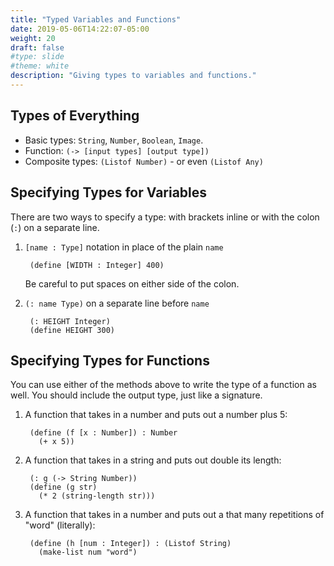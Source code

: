 ```yaml
---
title: "Typed Variables and Functions"
date: 2019-05-06T14:22:07-05:00
weight: 20
draft: false
#type: slide
#theme: white
description: "Giving types to variables and functions."
---
```


## Types of Everything

* Basic types: `String`, `Number`, `Boolean`, `Image`.
* Function: `(-> [input types] [output type])`
* Composite types: `(Listof Number)` - or even `(Listof Any)`

## Specifying Types for Variables

There are two ways to specify a type: with brackets inline or with the
colon (`:`) on a separate line.

1. `[name : Type]` notation in place of the plain `name` 

        (define [WIDTH : Integer] 400)

    Be careful to put spaces on either side
    of the colon.

2. `(: name Type)` on a separate line before `name`

        (: HEIGHT Integer)
        (define HEIGHT 300)


## Specifying Types for Functions

You can use either of the methods above to write the type of a
function as well. You should include the output type, just like a
signature.

1. A function that takes in a number and puts out a number plus 5:

        (define (f [x : Number]) : Number
          (+ x 5))
    
2. A function that takes in a string and puts out double its length:

        (: g (-> String Number))
        (define (g str)
          (* 2 (string-length str)))
      
3. A function that takes in a number and puts out a that many
   repetitions of "word" (literally):

        (define (h [num : Integer]) : (Listof String)
          (make-list num "word")

